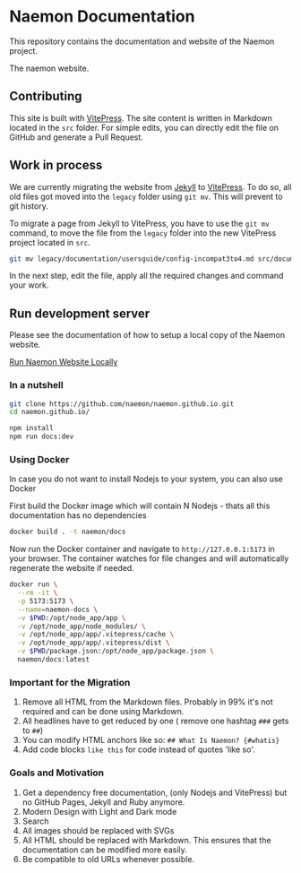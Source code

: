 # Naemon Documentation

This repository contains the documentation and website of the Naemon project.

The naemon website.

## Contributing

This site is built with [VitePress](https://vitepress.dev/). The site content is written in Markdown located in the `src` folder. For simple edits, you can directly edit the file on GitHub and generate a Pull Request.

## Work in process

We are currently migrating the website from [Jekyll](http://jekyllrb.com/) to [VitePress](https://vitepress.dev/).
To do so, all old files got moved into the `legacy` folder using `git mv`. This will prevent to git history.

To migrate a page from Jekyll to VitePress, you have to use the `git mv` command, to move the file from the `legacy` folder into the
new VitePress project located in `src`.

```sh
git mv legacy/documentation/usersguide/config-incompat3to4.md src/documentation/usersguide/
```

In the next step, edit the file, apply all the required changes and command your work.

## Run development server

Please see the documentation of how to setup a local copy of the Naemon website.

[Run Naemon Website Locally](./documentation/developer/website.md)

### In a nutshell

```sh
git clone https://github.com/naemon/naemon.github.io.git
cd naemon.github.io/

npm install
npm run docs:dev
```

### Using Docker

In case you do not want to install Nodejs to your system, you can also use Docker

First build the Docker image which will contain N Nodejs - thats all this documentation has no dependencies

```sh
docker build . -t naemon/docs
```

Now run the Docker container and navigate to `http://127.0.0.1:5173` in your browser.
The container watches for file changes and will automatically regenerate the website if needed.

```sh
docker run \
  --rm -it \
  -p 5173:5173 \
  --name=naemon-docs \
  -v $PWD:/opt/node_app/app \
  -v /opt/node_app/node_modules/ \
  -v /opt/node_app/app/.vitepress/cache \
  -v /opt/node_app/app/.vitepress/dist \
  -v $PWD/package.json:/opt/node_app/package.json \
  naemon/docs:latest
```

### Important for the Migration

1. Remove all HTML from the Markdown files. Probably in 99% it's not required and can be done using Markdown.
2. All headlines have to get reduced by one ( remove one hashtag `###` gets to `##`)
3. You can modify HTML anchors like so: `## What Is Naemon? {#whatis}`
4. Add code blocks `like this` for code instead of quotes 'like so'.

### Goals and Motivation

1. Get a dependency free documentation, (only Nodejs and VitePress) but no GitHub Pages, Jekyll and Ruby anymore.
2. Modern Design with Light and Dark mode
3. Search
4. All images should be replaced with SVGs
5. All HTML should be replaced with Markdown. This ensures that the documentation can be modified more easily.
6. Be compatible to old URLs whenever possible.
